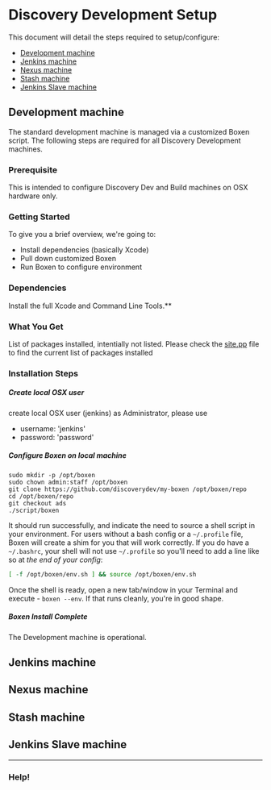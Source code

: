 # Discovery Development Setup

This document will detail the steps required to setup/configure:
* [Development machine](#development-machine)
* [Jenkins machine](#jenkins-machine)
* [Nexus machine](#nexus-machine)
* [Stash machine](#stash-machine)
* [Jenkins Slave machine](#jenkins-slave-machine)

## Development machine

The standard development machine is managed via a customized Boxen script.  The following steps are required for all Discovery Development machines.

### Prerequisite

This is intended to configure Discovery Dev and Build machines on OSX hardware only.

### Getting Started

To give you a brief overview, we're going to:

* Install dependencies (basically Xcode)
* Pull down customized Boxen
* Run Boxen to configure environment

### Dependencies

Install the full Xcode and Command Line Tools.**

### What You Get

List of packages installed, intentially not listed.  Please check the [site.pp](https://github.com/discoverydev/my-boxen/blob/ads/manifests/site.pp) file to find the current list of packages installed

### Installation Steps

##### Create local OSX user
create local OSX user (jenkins) as Administrator, please use
- username: 'jenkins'
- password: 'password'

##### Configure Boxen on local machine
```
sudo mkdir -p /opt/boxen
sudo chown admin:staff /opt/boxen
git clone https://github.com/discoverydev/my-boxen /opt/boxen/repo
cd /opt/boxen/repo
git checkout ads
./script/boxen
```

It should run successfully, and indicate the need to source a shell script in your environment.  For users without a bash config or a `~/.profile` file, Boxen will create a shim for you that will work correctly.  If you do have a `~/.bashrc`, your shell will not use `~/.profile` so you'll need to add a line like so at _the end of your config_:

``` sh
[ -f /opt/boxen/env.sh ] && source /opt/boxen/env.sh
```

Once the shell is ready, open a new tab/window in your Terminal
and execute - `boxen --env`.
If that runs cleanly, you're in good shape.

##### Boxen Install Complete
The Development machine is operational.

## Jenkins machine
## Nexus machine
## Stash machine
## Jenkins Slave machine
----

### Help!
